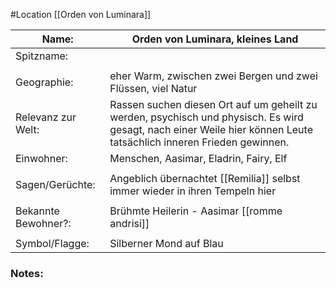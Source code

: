 #Location [[Orden von Luminara]]

| Name:               | Orden von Luminara, kleines Land                                                                                                                                    |
| ------------------- | ------------------------------------------------------------------------------------------------------------------------------------------------------------------- |
| Spitzname:          |                                                                                                                                                                     |
|                     |                                                                                                                                                                     |
| Geographie:         | eher Warm, zwischen zwei Bergen und zwei Flüssen, viel Natur                                                                                                        |
| Relevanz zur Welt:  | Rassen suchen diesen Ort auf um geheilt zu werden, psychisch und physisch. Es wird gesagt, nach einer Weile hier können Leute tatsächlich inneren Frieden gewinnen. |
| Einwohner:          | Menschen, Aasimar, Eladrin, Fairy, Elf                                                                                                                              |
|                     |                                                                                                                                                                     |
| Sagen/Gerüchte:     | Angeblich übernachtet [[Remilia]] selbst immer wieder in ihren Tempeln hier                                                                                |
|                     |                                                                                                                                                                     |
| Bekannte Bewohner?: | Brühmte Heilerin - Aasimar [[romme andrisi]]                                                                                                                        |
|                     |                                                                                                                                                                     |
| Symbol/Flagge:      | Silberner Mond auf Blau                                                                                                                                             |
### Notes:



